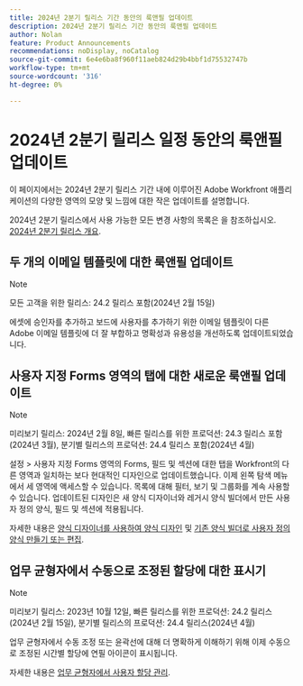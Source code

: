 ```yaml
---
title: 2024년 2분기 릴리스 기간 동안의 룩앤필 업데이트
description: 2024년 2분기 릴리스 기간 동안의 룩앤필 업데이트
author: Nolan
feature: Product Announcements
recommendations: noDisplay, noCatalog
source-git-commit: 6e4e6ba8f960f11aeb824d29b4bbf1d75532747b
workflow-type: tm+mt
source-wordcount: '316'
ht-degree: 0%

---
```


# 2024년 2분기 릴리스 일정 동안의 룩앤필 업데이트

이 페이지에서는 2024년 2분기 릴리스 기간 내에 이루어진 Adobe Workfront 애플리케이션의 다양한 영역의 모양 및 느낌에 대한 작은 업데이트를 설명합니다.

2024년 2분기 릴리스에서 사용 가능한 모든 변경 사항의 목록은 을 참조하십시오. [2024년 2분기 릴리스 개요](/help/quicksilver/product-announcements/product-releases/24-q2-release-activity/24-q2-release-overview.md).

## 두 개의 이메일 템플릿에 대한 룩앤필 업데이트

>[!NOTE]
>
>모든 고객을 위한 릴리스: 24.2 릴리스 포함(2024년 2월 15일)

에셋에 승인자를 추가하고 보드에 사용자를 추가하기 위한 이메일 템플릿이 다른 Adobe 이메일 템플릿에 더 잘 부합하고 명확성과 유용성을 개선하도록 업데이트되었습니다.

## 사용자 지정 Forms 영역의 탭에 대한 새로운 룩앤필 업데이트

>[!NOTE]
>
>미리보기 릴리스: 2024년 2월 8일, 빠른 릴리스를 위한 프로덕션: 24.3 릴리스 포함(2024년 3월), 분기별 릴리스의 프로덕션: 24.4 릴리스 포함(2024년 4월)

설정 > 사용자 지정 Forms 영역의 Forms, 필드 및 섹션에 대한 탭을 Workfront의 다른 영역과 일치하는 보다 현대적인 디자인으로 업데이트했습니다. 이제 왼쪽 탐색 메뉴에서 세 영역에 액세스할 수 있습니다. 목록에 대해 필터, 보기 및 그룹화를 계속 사용할 수 있습니다. 업데이트된 디자인은 새 양식 디자이너와 레거시 양식 빌더에서 만든 사용자 정의 양식, 필드 및 섹션에 적용됩니다.

자세한 내용은 [양식 디자이너를 사용하여 양식 디자인](/help/quicksilver/administration-and-setup/customize-workfront/create-manage-custom-forms/form-designer/design-a-form/design-a-form.md) 및 [기존 양식 빌더로 사용자 정의 양식 만들기 또는 편집](/help/quicksilver/administration-and-setup/customize-workfront/create-manage-custom-forms/create-or-edit-a-custom-form.md).

## 업무 균형자에서 수동으로 조정된 할당에 대한 표시기

>[!NOTE]
>
>미리보기 릴리스: 2023년 10월 12일, 빠른 릴리스를 위한 프로덕션: 24.2 릴리스(2024년 2월 15일), 분기별 릴리스의 프로덕션: 24.4 릴리스(2024년 4월)

업무 균형자에서 수동 조정 또는 윤곽선에 대해 더 명확하게 이해하기 위해 이제 수동으로 조정된 시간별 할당에 연필 아이콘이 표시됩니다.

자세한 내용은 [업무 균형자에서 사용자 할당 관리](/help/quicksilver/resource-mgmt/workload-balancer/manage-user-allocations-workload-balancer.md).

